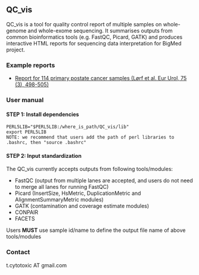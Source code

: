 ## QC_vis
QC_vis is a tool for quality control report of multiple samples on whole-genome and whole-exome sequencing. It summarises outputs from common bioinformatics tools (e.g. FastQC, Picard, GATK) and produces interactive HTML reports for sequencing data interpretation for BigMed project.


### Example reports
* [Report for 114 primary postate cancer samples (Lørf et al. Eur Urol, 75 (3), 498-505)](http://folk.uio.no/senz/Quality_control_report_example.html)


### User manual

#### STEP 1: Install dependencies

    PERL5LIB="$PERL5LIB:/where_is_path/QC_vis/lib"
    export PERL5LIB
    NOTE: we recommend that users add the path of perl libraries to .bashrc, then "source .bashrc"
    
#### STEP 2: Input standardization

The QC_vis currently accepts outputs from following tools/modules:
  * FastQC (output from multiple lanes are accepted, and users do not need to merge all lanes for running FastQC) 
  * Picard (InsertSize, HsMetric, DuplicationMetric and AlignmentSummaryMetric modules)
  * GATK (contamination and coverage estimate modules)
  * CONPAIR
  * FACETS

Users __MUST__ use sample id/name to define the output file name of above tools/modules

### Contact

t.cytotoxic AT gmail.com

